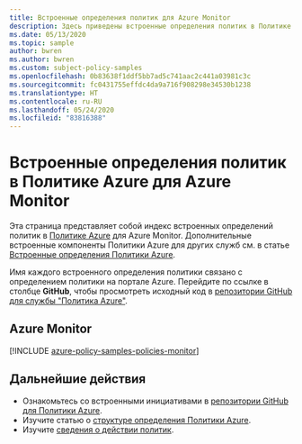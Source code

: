 ```yaml
---
title: Встроенные определения политик для Azure Monitor
description: Здесь приведены встроенные определения политик в Политике Azure для Azure Monitor. Эти встроенные определения политик предоставляют популярные подходы к управлению ресурсами Azure.
ms.date: 05/13/2020
ms.topic: sample
author: bwren
ms.author: bwren
ms.custom: subject-policy-samples
ms.openlocfilehash: 0b83638f1ddf5bb7ad5c741aac2c441a03981c3c
ms.sourcegitcommit: fc0431755effdc4da9a716f908298e34530b1238
ms.translationtype: HT
ms.contentlocale: ru-RU
ms.lasthandoff: 05/24/2020
ms.locfileid: "83816388"
---
```

# <a name="azure-policy-built-in-policy-definitions-for-azure-monitor"></a>Встроенные определения политик в Политике Azure для Azure Monitor

Эта страница представляет собой индекс встроенных определений политик в [Политике Azure](../governance/policy/overview.md) для Azure Monitor. Дополнительные встроенные компоненты Политики Azure для других служб см. в статье [Встроенные определения Политики Azure](../governance/policy/samples/built-in-policies.md).

Имя каждого встроенного определения политики связано с определением политики на портале Azure. Перейдите по ссылке в столбце **GitHub**, чтобы просмотреть исходный код в [репозитории GitHub для службы "Политика Azure"](https://github.com/Azure/azure-policy).

## <a name="azure-monitor"></a>Azure Monitor

[!INCLUDE [azure-policy-samples-policies-monitor](../../includes/policy/samples/bycat/policies-monitoring.md)]

## <a name="next-steps"></a>Дальнейшие действия

- Ознакомьтесь со встроенными инициативами в [репозитории GitHub для Политики Azure](https://github.com/Azure/azure-policy).
- Изучите статью о [структуре определения Политики Azure](../governance/policy/concepts/definition-structure.md).
- Изучите [сведения о действии политик](../governance/policy/concepts/effects.md).
